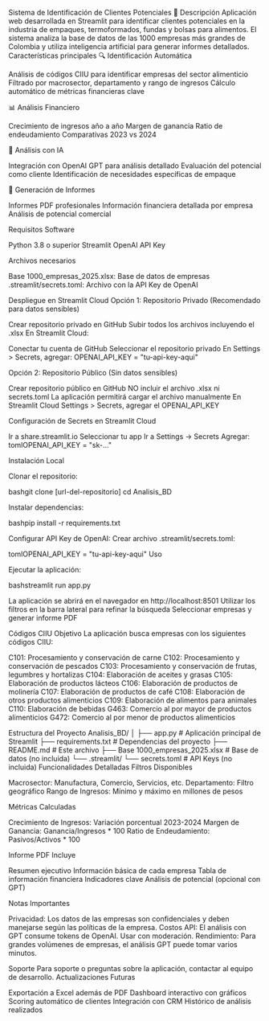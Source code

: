 Sistema de Identificación de Clientes Potenciales 🎯
Descripción
Aplicación web desarrollada en Streamlit para identificar clientes potenciales en la industria de empaques, termoformados, fundas y bolsas para alimentos. El sistema analiza la base de datos de las 1000 empresas más grandes de Colombia y utiliza inteligencia artificial para generar informes detallados.
Características principales
🔍 Identificación Automática

Análisis de códigos CIIU para identificar empresas del sector alimenticio
Filtrado por macrosector, departamento y rango de ingresos
Cálculo automático de métricas financieras clave

📊 Análisis Financiero

Crecimiento de ingresos año a año
Margen de ganancia
Ratio de endeudamiento
Comparativas 2023 vs 2024

🤖 Análisis con IA

Integración con OpenAI GPT para análisis detallado
Evaluación del potencial como cliente
Identificación de necesidades específicas de empaque

📄 Generación de Informes

Informes PDF profesionales
Información financiera detallada por empresa
Análisis de potencial comercial

Requisitos
Software

Python 3.8 o superior
Streamlit
OpenAI API Key

Archivos necesarios

Base 1000_empresas_2025.xlsx: Base de datos de empresas
.streamlit/secrets.toml: Archivo con la API Key de OpenAI

Despliegue en Streamlit Cloud
Opción 1: Repositorio Privado (Recomendado para datos sensibles)

Crear repositorio privado en GitHub
Subir todos los archivos incluyendo el .xlsx
En Streamlit Cloud:

Conectar tu cuenta de GitHub
Seleccionar el repositorio privado
En Settings > Secrets, agregar:
OPENAI_API_KEY = "tu-api-key-aqui"




Opción 2: Repositorio Público (Sin datos sensibles)

Crear repositorio público en GitHub
NO incluir el archivo .xlsx ni secrets.toml
La aplicación permitirá cargar el archivo manualmente
En Streamlit Cloud Settings > Secrets, agregar el OPENAI_API_KEY

Configuración de Secrets en Streamlit Cloud

Ir a share.streamlit.io
Seleccionar tu app
Ir a Settings → Secrets
Agregar:
tomlOPENAI_API_KEY = "sk-..."


Instalación Local

Clonar el repositorio:

bashgit clone [url-del-repositorio]
cd Analisis_BD

Instalar dependencias:

bashpip install -r requirements.txt

Configurar API Key de OpenAI:
Crear archivo .streamlit/secrets.toml:

tomlOPENAI_API_KEY = "tu-api-key-aqui"
Uso

Ejecutar la aplicación:

bashstreamlit run app.py

La aplicación se abrirá en el navegador en http://localhost:8501
Utilizar los filtros en la barra lateral para refinar la búsqueda
Seleccionar empresas y generar informe PDF

Códigos CIIU Objetivo
La aplicación busca empresas con los siguientes códigos CIIU:

C101: Procesamiento y conservación de carne
C102: Procesamiento y conservación de pescados
C103: Procesamiento y conservación de frutas, legumbres y hortalizas
C104: Elaboración de aceites y grasas
C105: Elaboración de productos lácteos
C106: Elaboración de productos de molinería
C107: Elaboración de productos de café
C108: Elaboración de otros productos alimenticios
C109: Elaboración de alimentos para animales
C110: Elaboración de bebidas
G463: Comercio al por mayor de productos alimenticios
G472: Comercio al por menor de productos alimenticios

Estructura del Proyecto
Analisis_BD/
│
├── app.py                  # Aplicación principal de Streamlit
├── requirements.txt        # Dependencias del proyecto
├── README.md              # Este archivo
├── Base 1000_empresas_2025.xlsx  # Base de datos (no incluida)
└── .streamlit/
    └── secrets.toml       # API Keys (no incluida)
Funcionalidades Detalladas
Filtros Disponibles

Macrosector: Manufactura, Comercio, Servicios, etc.
Departamento: Filtro geográfico
Rango de Ingresos: Mínimo y máximo en millones de pesos

Métricas Calculadas

Crecimiento de Ingresos: Variación porcentual 2023-2024
Margen de Ganancia: Ganancia/Ingresos * 100
Ratio de Endeudamiento: Pasivos/Activos * 100

Informe PDF Incluye

Resumen ejecutivo
Información básica de cada empresa
Tabla de información financiera
Indicadores clave
Análisis de potencial (opcional con GPT)

Notas Importantes

Privacidad: Los datos de las empresas son confidenciales y deben manejarse según las políticas de la empresa.
Costos API: El análisis con GPT consume tokens de OpenAI. Usar con moderación.
Rendimiento: Para grandes volúmenes de empresas, el análisis GPT puede tomar varios minutos.

Soporte
Para soporte o preguntas sobre la aplicación, contactar al equipo de desarrollo.
Actualizaciones Futuras

 Exportación a Excel además de PDF
 Dashboard interactivo con gráficos
 Scoring automático de clientes
 Integración con CRM
 Histórico de análisis realizados
